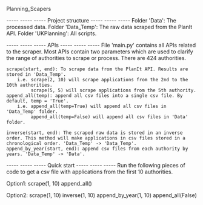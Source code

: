 Planning_Scapers


----- ----- ----- Project structure ----- ----- ----- 
Folder 'Data': The processed data.
Folder 'Data_Temp': The raw data scraped from the PlanIt API.
Folder 'UKPlanning': All scripts.



----- ----- ----- APIs ----- ----- ----- 
File 'main.py' contains all APIs related to the scraper. Most APIs contain two parameters which are used to clarify the range of authorities to scrape or process. There are 424 authorities.

    scrape(start, end): To scrape data from the PlanIt API. Results are stored in 'Data_Temp'.
        i.e. scrape(2, 10) will scrape applications from the 2nd to the 10th authorities.
             scrape(5, 5) will scrape applications from the 5th authority.
    append_all(temp): append all csv files into a single csv file. By default, temp = 'True'.
        i.e. append_all(temp=True) will append all csv files in 'Data_Temp' folder.
             append_all(temp=False) will append all csv files in 'Data' folder.
    
    inverse(start, end): The scraped raw data is stored in an inverse order. This method will make applications in csv files stored in a chronological order. 'Data_Temp' -> 'Data_Temp'.
    append_by_year(start, end): append csv files from each authority by years. 'Data_Temp' -> 'Data'.


    
----- ----- ----- Quick start ----- ----- ----- 
Run the following pieces of code to get a csv file with applications from the first 10 authorities.
    
Option1:
	scrape(1, 10)
	append_all()
    
Option2:
	scrape(1, 10)
	inverse(1, 10)
	append_by_year(1, 10)
	append_all(False)







